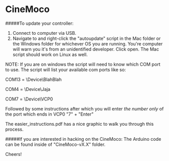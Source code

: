 CineMoco
========
#####To update your controller:
1. Connect to computer via USB.
2. Navigate to and right-click the "autoupdate" script in the Mac folder or 
the Windows folder for whichever OS you are running. You're computer will warn you it's from an unidentified developer.  Click open.   The Mac script should 
work on Linux as well.

NOTE: If you are on windows the script will need to know which COM port to use.  The script will list your available com ports like so:

COM13 = \Device\BlahBlah

COM4 = \Device\Jaja

COM7 = \Device\VCP0

Followed by some instructions after which you will enter _the number only_ of the port which ends in VCP0
"7" + "Enter"

The easier_instructions.pdf has a nice graphic to walk you through this process.

#####If you are interested in hacking on the CineMoco:
The Arduino code can be found inside of "CineMoco-vX.X" folder.

Cheers!
